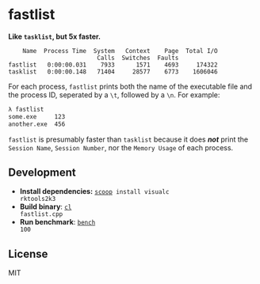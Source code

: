 # fastlist

**Like `tasklist`, but 5x faster.**

```
    Name  Process Time  System   Context    Page  Total I/O
                         Calls  Switches  Faults
fastlist   0:00:00.031    7933      1571    4693     174322
tasklist   0:00:00.148   71404     28577    6773    1606046
```

For each process, `fastlist` prints both the name of the executable file and the process ID, seperated by a `\t`, followed by a `\n`. For example:

```cmd
λ fastlist
some.exe     123
another.exe  456
```

`fastlist` is presumably faster than `tasklist` because it does **_not_** print the `Session Name`, `Session Number`, nor the `Memory Usage` of each process.

## Development

- **Install dependencies:** <code><a href="https://scoop.sh/">scoop</a> install visualc rktools2k3</code>
- **Build binary**: <code><a href="https://msdn.microsoft.com/en-us/library/610ecb4h.aspx">cl</a> fastlist.cpp</code>
- **Run benchmark**: <code><a href="https://github.com/MarkTiedemann/fastlist/blob/master/bench.cmd">bench</a> 100</code>

## License

MIT
